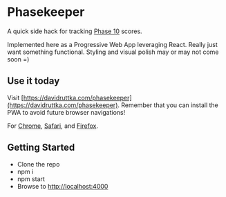 # Phasekeeper

A quick side hack for tracking [Phase 10](https://www.mattelgames.com/en-us/cards/phase-10) scores.

Implemented here as a Progressive Web App leveraging React. Really just want something functional. Styling and visual polish may or may not come soon =)

## Use it today

Visit [https://davidruttka.com/phasekeeper](https://davidruttka.com/phasekeeper). Remember that you can install the PWA to avoid future browser navigations!

For [Chrome](https://support.google.com/chrome/answer/9658361?hl=en&co=GENIE.Platform%3DAndroid), [Safari](https://www.howtogeek.com/667910/how-to-add-a-website-to-your-iphone-or-ipad-home-screen/), and [Firefox](https://developer.mozilla.org/en-US/docs/Web/Progressive_web_apps/Installable_PWAs).

## Getting Started

- Clone the repo
- npm i
- npm start
- Browse to [http://localhost:4000](http://localhost:4000)
